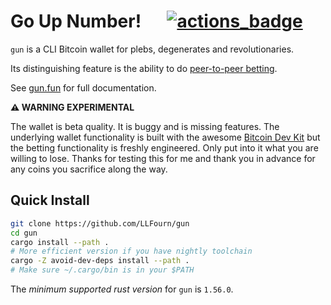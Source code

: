 # Go Up Number! &emsp; [![actions_badge]][actions_url]

[actions_badge]: https://github.com/llfourn/gun/workflows/Tests/badge.svg
[actions_url]: https://github.com/llfourn/gun/actions?query=workflow%3ATests

`gun` is a CLI Bitcoin wallet for plebs, degenerates and revolutionaries.

Its distinguishing feature is the ability to do [peer-to-peer betting](https://gun.fun/bet/betting.html).

See [gun.fun](https://gun.fun) for full documentation.

**⚠ WARNING EXPERIMENTAL**

The wallet is beta quality.
It is buggy and is missing features.
The underlying wallet functionality is built with the awesome [Bitcoin Dev Kit](https://bitcoindevkit.org) but the betting functionality is freshly engineered.
Only put into it what you are willing to lose.
Thanks for testing this for me and thank you in advance for any coins you sacrifice along the way.

## Quick Install

``` sh
git clone https://github.com/LLFourn/gun
cd gun
cargo install --path .
# More efficient version if you have nightly toolchain
cargo -Z avoid-dev-deps install --path .
# Make sure ~/.cargo/bin is in your $PATH
```

The *minimum supported rust version* for `gun` is `1.56.0`.

[BIP84]: https://github.com/bitcoin/bips/blob/master/bip-0084.mediawiki
